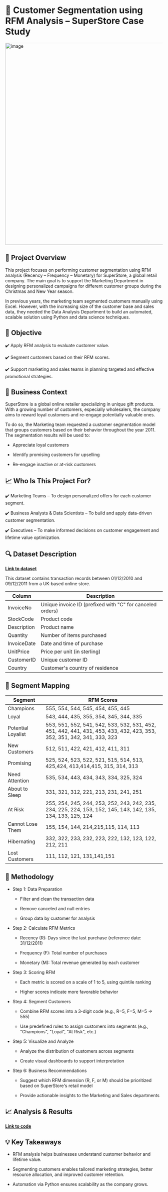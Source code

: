 # 🛒 Customer Segmentation using RFM Analysis – SuperStore Case Study

<img width="1121" height="643" alt="image" src="https://github.com/user-attachments/assets/85915f37-c102-44a0-99e1-fb6c598b5d56" />

## 📌 Project Overview

This project focuses on performing customer segmentation using RFM analysis (Recency – Frequency – Monetary) for SuperStore, a global retail company. The main goal is to support the Marketing Department in designing personalized campaigns for different customer groups during the Christmas and New Year season.

In previous years, the marketing team segmented customers manually using Excel. However, with the increasing size of the customer base and sales data, they needed the Data Analysis Department to build an automated, scalable solution using Python and data science techniques.

## 🎯 Objective

✔️ Apply RFM analysis to evaluate customer value.

✔️ Segment customers based on their RFM scores.

✔️ Support marketing and sales teams in planning targeted and effective promotional strategies.

## 🧠 Business Context

SuperStore is a global online retailer specializing in unique gift products. With a growing number of customers, especially wholesalers, the company aims to reward loyal customers and re-engage potentially valuable ones.

To do so, the Marketing team requested a customer segmentation model that groups customers based on their behavior throughout the year 2011. The segmentation results will be used to:

* Appreciate loyal customers

* Identify promising customers for upselling

* Re-engage inactive or at-risk customers

## 📈 Who Is This Project For?

✔️ Marketing Teams – To design personalized offers for each customer segment.

✔️ Business Analysts & Data Scientists – To build and apply data-driven customer segmentation.

✔️ Executives – To make informed decisions on customer engagement and lifetime value optimization.

## 🔍 Dataset Description

[**Link to dataset**](https://drive.google.com/drive/folders/1-Dhrd-__D244PINUga9lLeXVZHJDO-iK?usp=sharing)

This dataset contains transaction records between 01/12/2010 and 09/12/2011 from a UK-based online store.

| Column      | Description                                               |
| ----------- | --------------------------------------------------------- |
| InvoiceNo   | Unique invoice ID (prefixed with "C" for canceled orders) |
| StockCode   | Product code                                              |
| Description | Product name                                              |
| Quantity    | Number of items purchased                                 |
| InvoiceDate | Date and time of purchase                                 |
| UnitPrice   | Price per unit (in sterling)                              |
| CustomerID  | Unique customer ID                                        |
| Country     | Customer's country of residence                           |

## 🧩 Segment Mapping

| Segment            | RFM Scores |
| ------------------ | ------------------ |
| Champions          | 555, 554, 544, 545, 454, 455, 445 |
| Loyal              | 543, 444, 435, 355, 354, 345, 344, 335 |
| Potential Loyalist | 553, 551, 552, 541, 542, 533, 532, 531, 452, 451, 442, 441, 431, 453, 433, 432, 423, 353, 352, 351, 342, 341, 333, 323 |
| New Customers      | 512, 511, 422, 421, 412, 411, 311 |
| Promising          | 525, 524, 523, 522, 521, 515, 514, 513, 425,424, 413,414,415, 315, 314, 313 |
| Need Attention     | 535, 534, 443, 434, 343, 334, 325, 324 |
| About to Sleep     | 331, 321, 312, 221, 213, 231, 241, 251 |
| At Risk            | 255, 254, 245, 244, 253, 252, 243, 242, 235, 234, 225, 224, 153, 152, 145, 143, 142, 135, 134, 133, 125, 124 |
| Cannot Lose Them   | 155, 154, 144, 214,215,115, 114, 113 |
| Hibernating        | 332, 322, 233, 232, 223, 222, 132, 123, 122, 212, 211 |
| Lost Customers     | 111, 112, 121, 131,141,151 |

## 🔧 Methodology
- Step 1: Data Preparation
    
    - Filter and clean the transaction data

    - Remove canceled and null entries

    - Group data by customer for analysis

- Step 2: Calculate RFM Metrics

    - Recency (R): Days since the last purchase (reference date: 31/12/2011)

    - Frequency (F): Total number of purchases

    - Monetary (M): Total revenue generated by each customer

- Step 3: Scoring RFM

    - Each metric is scored on a scale of 1 to 5, using quintile ranking

    - Higher scores indicate more favorable behavior

- Step 4: Segment Customers

    - Combine RFM scores into a 3-digit code (e.g., R=5, F=5, M=5 → 555)

    - Use predefined rules to assign customers into segments (e.g., "Champions", "Loyal", "At Risk", etc.)

- Step 5: Visualize and Analyze

    - Analyze the distribution of customers across segments

    - Create visual dashboards to support interpretation

- Step 6: Business Recommendations

    - Suggest which RFM dimension (R, F, or M) should be prioritized based on SuperStore's retail model

    - Provide actionable insights to the Marketing and Sales departments

## 📈 Analysis & Results

[**Link to code**](https://colab.research.google.com/drive/1XYqTkaKBxrIhCmbzMfv44dSsYL2dLOzh?usp=sharing)













## 💡 Key Takeaways

- RFM analysis helps businesses understand customer behavior and lifetime value.

- Segmenting customers enables tailored marketing strategies, better resource allocation, and improved customer retention.

- Automation via Python ensures scalability as the company grows.


